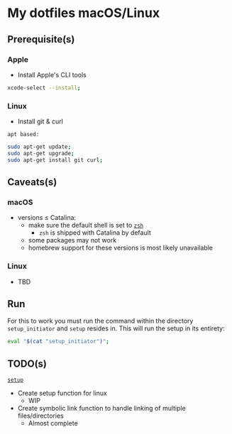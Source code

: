 # My dotfiles macOS/Linux

## Prerequisite(s)
### Apple

  * Install Apple's CLI tools

```sh
xcode-select --install;
```

### Linux

  * Install git & curl

`apt based:`

```sh 
sudo apt-get update;
sudo apt-get upgrade; 
sudo apt-get install git curl;
```

## Caveats(s)

### macOS

  * versions ≤ Catalina:
    * make sure the default shell is set to [`zsh`](https://github.com/ohmyzsh/ohmyzsh/wiki/Installing-ZSH)
	  * `zsh` is shipped with Catalina by default
    * some packages may not work
    * homebrew support for these versions is most likely unavailable

### Linux

  * TBD

## Run

For this to work you must run the command within the directory `setup_initiator` 
and `setup` resides in. This will run the setup in its entirety:

```bash
eval "$(cat "setup_initiator")";
```

## TODO(s)
[`setup`](./setup)
  * Create setup function for linux
    * WIP
  * Create symbolic link function to handle linking of multiple files/directories
    * Almost complete

